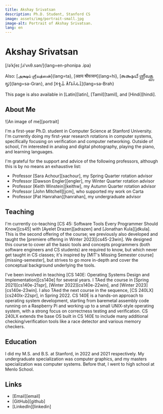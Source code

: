 ```yaml
---
title: Akshay Srivatsan
description: Ph.D. Student, Stanford CS
image: assets/img/portrait-small.jpg
image-alt: Portrait of Akshay Srivatsan.
lang: en
---
```


# Akshay Srivatsan

[/əˈkʃeɪ ʃɹiˈvʌθ.sən/]{lang=en-phonipa .ipa}

Also: [அக்ஷய் ஶ்ரீவத்ஸன்]{lang=ta}, [अक्षय श्रीवत्सन]{lang=hi}, [𑌅𑌕𑍍𑌷𑌯𑍍
𑌶𑍍𑌰𑍀𑌵𑌤𑍍𑌸𑌨𑍍]{lang=sa-Gran}, and [𑀅𑀓𑁆𑀱𑀬𑁆 𑀰𑁆𑀭𑀻𑀯𑀢𑁆𑀲𑀦𑁆]{lang=sa-Brah}

This page is also available in [Latin][latin], [Tamil][tamil], and
[Hindi][hindi].

## About Me

![An image of me][portrait]

I'm a first-year Ph.D. student in Computer Science at Stanford University. I'm
currently doing my first-year research rotations in computer systems,
specifically focusing on verification and computer networking. Outside of
school, I'm interested in analog and digital photography, playing the piano, and
learning languages.

I'm grateful for the support and advice of the following professors, although
this is by no means an exhaustive list:

-   Professor [Sara Achour][sachour], my Spring Quarter rotation advisor
-   Professor [Dawson Engler][engler], my Winter Quarter rotation advisor
-   Professor [Keith Winstein][keithw], my Autumn Quarter rotation advisor
-   Professor [John Mitchell][jcm], who supported my work on Carta
-   Professor [Pat Hanrahan][hanrahan], my undergraduate advisor

## Teaching

I'm currently co-teaching [CS 45: Software Tools Every Programmer Should
Know][cs45] with [Ayelet Drazen][adrazen] and [Jonathan Kula][jdkula]. This is
the second offering of the course; we previously also developed and taught the
[premiere offering in Winter 2023][cs45-23win]. We designed this course to cover
all the basic tools and concepts programmers (both software engineers and CS
students) are required to know, but which never get taught in CS classes; it's
inspired by [MIT's Missing Semester course][missing-semester], but strives to go
more in-depth and cover the conceptual background underlying the tools.

I've been involved in teaching [CS 140E: Operating Systems Design and
Implementation][cs140e] for several years. I TAed the course in [Spring
2021][cs140e-21spr], [Winter 2022][cs140e-22win], and [Winter
2023][cs140e-23win]. I also TAed the next course in the sequence, [CS
240LX][cs240lx-22spr], in Spring 2022. CS 140E is a hands-on approach to
operating system development, starting from baremetal assembly code running on a
Raspberry Pi and working up to a small UNIX-style operating system, with a
strong focus on correctness testing and verification. CS 240LX extends the base
OS built in CS 140E to include many additional checking/verification tools like
a race detector and various memory checkers.

## Education

I did my M.S. and B.S. at Stanford, in 2022 and 2021 respectively. My
undergraduate specialization was computer graphics, and my masters
specialization was computer systems. Before that, I went to high school at Menlo
School.

## Links

-   [Email][email]
-   [GitHub][github]
-   [LinkedIn][linkedin]
